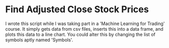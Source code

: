 # Find Adjusted Close Stock Prices

I wrote this script while I was taking part in a 'Machine Learning for Trading' course. It simply gets data from csv files, inserts this into a data frame, and plots this data to a line chart. You could alter this by changing the list of symbols aptly named 'Symbols'.
